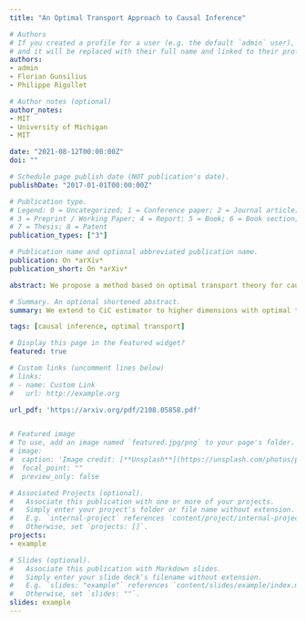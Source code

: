 ```yaml
---
title: "An Optimal Transport Approach to Causal Inference"

# Authors
# If you created a profile for a user (e.g. the default `admin` user), write the username (folder name) here 
# and it will be replaced with their full name and linked to their profile.
authors:
- admin
- Florian Gunsilius
- Philippe Rigollet

# Author notes (optional)
author_notes:
- MIT
- University of Michigan
- MIT

date: "2021-08-12T00:00:00Z"
doi: ""

# Schedule page publish date (NOT publication's date).
publishDate: "2017-01-01T00:00:00Z"

# Publication type.
# Legend: 0 = Uncategorized; 1 = Conference paper; 2 = Journal article;
# 3 = Preprint / Working Paper; 4 = Report; 5 = Book; 6 = Book section;
# 7 = Thesis; 8 = Patent
publication_types: ["3"]

# Publication name and optional abbreviated publication name.
publication: On *arXiv*
publication_short: On *arXiv*

abstract: We propose a method based on optimal transport theory for causal inference in classical treatment and control study designs. Our approach sheds a new light on existing approaches and generalizes them to settings with high-dimensional data. The implementation of our method leverages recent advances in computational optimal transport to produce an estimate of high-dimensional counterfactual outcomes. The benefits of this extension are demonstrated both on synthetic and real data that are beyond the reach of existing methods. In particular, we revisit the classical Card & Krueger dataset on the effect of a minimum wage increase on employment in fast food restaurants and obtain new insights about the impact of raising the minimum wage on employment of full- and part-time workers in the fast food industry.

# Summary. An optional shortened abstract.
summary: We extend to CiC estimator to higher dimensions with optimal transport-based methodology.

tags: [causal inference, optimal transport]

# Display this page in the Featured widget?
featured: true

# Custom links (uncomment lines below)
# links:
# - name: Custom Link
#   url: http://example.org

url_pdf: 'https://arxiv.org/pdf/2108.05858.pdf'


# Featured image
# To use, add an image named `featured.jpg/png` to your page's folder. 
# image:
#  caption: 'Image credit: [**Unsplash**](https://unsplash.com/photos/pLCdAaMFLTE)'
#  focal_point: ""
#  preview_only: false

# Associated Projects (optional).
#   Associate this publication with one or more of your projects.
#   Simply enter your project's folder or file name without extension.
#   E.g. `internal-project` references `content/project/internal-project/index.md`.
#   Otherwise, set `projects: []`.
projects:
- example

# Slides (optional).
#   Associate this publication with Markdown slides.
#   Simply enter your slide deck's filename without extension.
#   E.g. `slides: "example"` references `content/slides/example/index.md`.
#   Otherwise, set `slides: ""`.
slides: example
---
```

